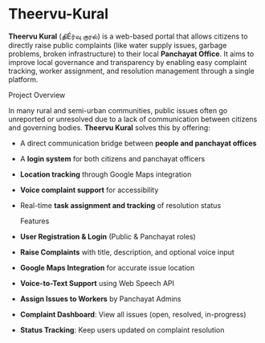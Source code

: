 # Theervu-Kural

**Theervu Kural** (திÉர்வு குரல்) is a web-based portal that allows citizens to directly raise public complaints (like water supply issues, garbage problems, broken infrastructure) to their local **Panchayat Office**. It aims to improve local governance and transparency by enabling easy complaint tracking, worker assignment, and resolution management through a single platform.



Project Overview

In many rural and semi-urban communities, public issues often go unreported or unresolved due to a lack of communication between citizens and governing bodies. **Theervu Kural** solves this by offering:

- A direct communication bridge between **people and panchayat offices**
- A **login system** for both citizens and panchayat officers
- **Location tracking** through Google Maps integration
- **Voice complaint support** for accessibility
- Real-time **task assignment and tracking** of resolution status

   Features

-  **User Registration & Login** (Public & Panchayat roles)
-  **Raise Complaints** with title, description, and optional voice input
-  **Google Maps Integration** for accurate issue location
-  **Voice-to-Text Support** using Web Speech API
-  **Assign Issues to Workers** by Panchayat Admins
-  **Complaint Dashboard**: View all issues (open, resolved, in-progress)
-  **Status Tracking**: Keep users updated on complaint resolution


